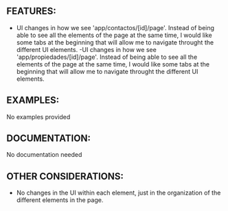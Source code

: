 ## FEATURES:

- UI changes in how we see 'app/contactos/[id]/page'. Instead of being able to see all the elements of the page at the same time, I would like some tabs at the beginning that will allow me to navigate throught the different UI elements. 
-UI changes in how we see 'app/propiedades/[id]/page'. Instead of being able to see all the elements of the page at the same time, I would like some tabs at the beginning that will allow me to navigate throught the different UI elements.

## EXAMPLES:
No examples provided

## DOCUMENTATION:
No documentation needed

## OTHER CONSIDERATIONS:
- No changes in the UI within each element, just in the organization of the different elements in the page. 
